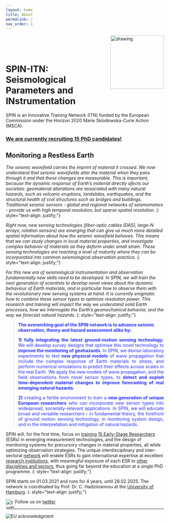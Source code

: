 ```yaml
---
layout: home
title: About
permalink: /
nav_order: 1
---
```



<img src="/assets/images/Spin-Logo-main.png" alt="drawing" width="170" style="float:right"/><br><br><br>

# __SPIN-ITN:__ Seismological Parameters and INstrumentation


SPIN is an Innovative Training Network (ITN) funded by the European Commission under the Horizon 2020 Marie Sklodowska-Curie Action (MSCA).

### [We are currently recruiting 15 PhD candidates!](/recruitment/)


## Monitoring a Restless Earth

_The seismic wavefield carries the imprint of material it crossed. We now understand that seismic wavefields alter the
material when they pass through it and that these changes are measurable. This is important, because the dynamic
response of Earth’s material directly afects our societies: geomaterial alterations are associated with many natural
hazards, such as volcanic eruptions, landslides, earthquakes, and the structural health of civil structures such as bridges and
buildings. Traditional seismic sensors - global and regional networks of seismometers - provide us with high temporal
resolution, but sparse spatial resolution._
{: style="text-align: justify;"}
 
_Right now, new sensing technologies (fiber-optic cables (DAS), large-N arrays, rotation sensors) are emerging that can give
us much more detailed spatial information about how the seismic wavefield behaves. This means that we can study
changes in local material properties, and investigate complex behavior of materials as they deform under small strain.
These sensing technologies are reaching a level of maturity where they can be incorporated into common seismological
observation practice._
{: style="text-align: justify;"}

_For this new era of seismological instrumentation and observation fundamentally new skills need to be developed. In SPIN,
we will train the next generation of scientists to develop novel views about the dynamic behaviour of Earth materials, and in
particular how to observe them with the revolutionary new sensing systems at hand. It is currently enigmatic how to
combine these sensor types to optimize resolution power. This research and training will impact the way we understand
solid Earth processes, how we interrogate the Earth’s geomechanical behavior, and the way we forecast natural hazards._
{: style="text-align: justify;"}

> <span style="color:#242fff">**The overarching goal of the SPIN network is to advance seismic observation, theory and hazard assessment alike by:**</span>
>
> <span style="color:#242fff;text-align: justify; display:block;">**1)** **fully integrating the latest ground-motion sensing technology.** We will develop survey designs that optimise this novel technology to **improve the monitoring of geohazards**. In SPIN, we devise laboratory experiments to test **new physical models** of wave propagation that include the complex response of Earth materials to stress, and perform numerical simulations to predict their effects across scales in the real Earth. We apply the new models of wave propagation, and the field observations from novel sensor types, to **detect and exploit time-dependent material changes to improve forecasting of real emerging natural hazards**.</span>
>
> <span style="color:#242fff; text-align: justify; display:block">**2)** creating a fertile environment to train a **new generation of unique European researchers** who can incorporate new sensor types into widespread, societally-relevant applications. In SPIN, we will educate broad and versatile researchers – in fundamental theory, the forefront of ground motion sensing technology, in monitoring system design, and in the interpretation and mitigation of natural hazards.</span>

SPIN will, for the first time, focus on [training](/training/) [15 Early-Stage Researchers](/recruitment/) (ESRs) in emerging measurement technologies, and the design of monitoring systems for precursory changes in material properties, all while optimizing observation strategies. The unique interdisciplinary and inter-sectoral [network](/consortium/) will enable ESRs to gain international expertise at excellent [research institutions](/beneficiaries/), with meaningful exposure of each ESR to [other disciplines and sectors](/partners/), thus going far beyond the education at a single PhD programme. 
{: style="text-align: justify;"}

SPIN starts on 01.03.2021 and runs for 4 years, until 28.02.2025. 
The network is coordinated by Prof. Dr. C. Hadziioannou at the <a href="https://www.geo.uni-hamburg.de/en/geophysik/personen/hadziioannou-celine.html">University of Hamburg</a>. 
{: style="text-align: justify;"}

<img src="/assets/images/Twitter_Bird_33ffff.png" alt="twitter bird" width="30" style="float:left"/> Follow us on [twitter](http://twitter.com/spin_itn)



--- 
![EU acknowledgment](/assets/images/H2020_acknowledgment.png)

